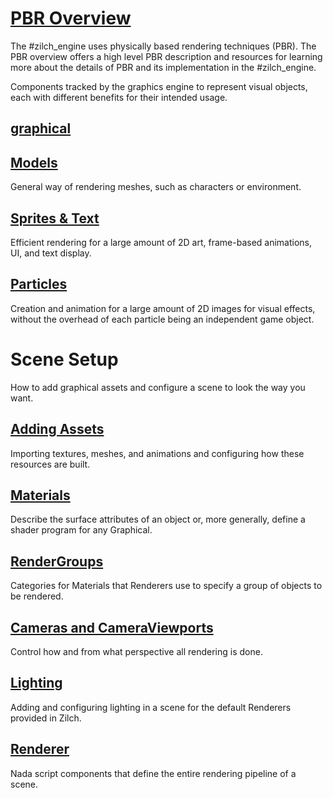 
 # [ PBR Overview](https://github.com/ZilchEngine/ZilchDocs/blob/master/zilch_editor_documentation/zilchmanual/graphics/physically_based_rendering.markdown)
The #zilch_engine uses physically based rendering techniques (PBR). The PBR overview offers a high level PBR description and resources for learning more about the details of PBR and its implementation in the #zilch_engine.

Components tracked by the graphics engine to represent visual objects, each with different benefits for their intended usage.

 ## [graphical](https://github.com/ZilchEngine/ZilchDocs/blob/master/zilch_editor_documentation/zilchmanual/graphics/graphical.markdown)

 ## [Models](https://github.com/ZilchEngine/ZilchDocs/blob/master/zilch_editor_documentation/zilchmanual/graphics/models.markdown)
General way of rendering meshes, such as characters or environment.

 ## [Sprites & Text](https://github.com/ZilchEngine/ZilchDocs/blob/master/zilch_editor_documentation/zilchmanual/graphics/sprites.markdown)
Efficient rendering for a large amount of 2D art, frame-based animations, UI, and text display.

 ## [Particles](https://github.com/ZilchEngine/ZilchDocs/blob/master/zilch_editor_documentation/zilchmanual/graphics/particles.markdown)
Creation and animation for a large amount of 2D images for visual effects, without the overhead of each particle being an independent game object.

 # Scene Setup
How to add graphical assets and configure a scene to look the way you want.

 ## [Adding Assets](https://github.com/ZilchEngine/ZilchDocs/blob/master/zilch_editor_documentation/zilchmanual/graphics/adding_assets.markdown)
Importing textures, meshes, and animations and configuring how these resources are built.

 ## [Materials](https://github.com/ZilchEngine/ZilchDocs/blob/master/zilch_editor_documentation/zilchmanual/graphics/materials.markdown)
Describe the surface attributes of an object or, more generally, define a shader program for any Graphical.

 ## [RenderGroups](https://github.com/ZilchEngine/ZilchDocs/blob/master/zilch_editor_documentation/zilchmanual/graphics/rendergroups.markdown)
Categories for Materials that Renderers use to specify a group of objects to be rendered.

 ## [Cameras and CameraViewports](https://github.com/ZilchEngine/ZilchDocs/blob/master/zilch_editor_documentation/zilchmanual/graphics/camerasviewportsrenderers.markdown)
Control how and from what perspective all rendering is done.

 ## [Lighting](https://github.com/ZilchEngine/ZilchDocs/blob/master/zilch_editor_documentation/zilchmanual/graphics/lighting.markdown)
Adding and configuring lighting in a scene for the default Renderers provided in Zilch.

 ## [Renderer](https://github.com/ZilchEngine/ZilchDocs/blob/master/zilch_editor_documentation/zilchmanual/graphics/renderer.markdown)
Nada script components that define the entire rendering pipeline of a scene.
 

 